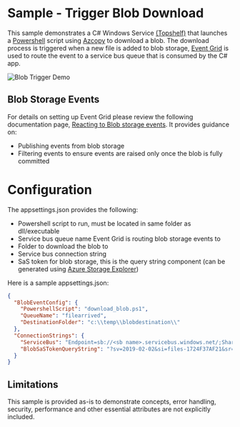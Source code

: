 # Sample - Trigger Blob Download
This sample demonstrates a C# Windows Service [(Topshelf)](http://topshelf-project.com/) that launches a [Powershell](https://www.nuget.org/packages/Microsoft.PowerShell.SDK/) script using [Azcopy](https://github.com/Azure/azure-storage-azcopy) to download a blob. The download process is triggered when a new file is added to blob storage, [Event Grid](https://docs.microsoft.com/en-us/azure/storage/blobs/storage-blob-event-overview) is used to route the event to a service bus queue that is consumed by the C# app.

![Blob Trigger Demo](doc/demo.gif)


## Blob Storage Events
For details on setting up Event Grid please review the following documentation page, [Reacting to Blob storage events](https://docs.microsoft.com/en-us/azure/storage/blobs/storage-blob-event-overview). It provides guidance on:
- Publishing events from blob storage
- Filtering events to ensure events are raised only once the blob is fully committed

# Configuration
The appsettings.json provides the following:
- Powershell script to run, must be located in same folder as dll/executable
- Service bus queue name Event Grid is routing blob storage events to
- Folder to download the blob to
- Service bus connection string
- SaS token for blob storage, this is the query string component (can be generated using [Azure Storage Explorer](https://azure.microsoft.com/en-us/features/storage-explorer/))

Here is a sample appsettings.json:
```json
{
  "BlobEventConfig": {
    "PowershellScript": "download_blob.ps1",
    "QueueName": "filearrived",
    "DestinationFolder": "c:\\temp\\blobdestination\\"
  },
  "ConnectionStrings": {
    "ServiceBus": "Endpoint=sb://<sb name>.servicebus.windows.net/;SharedAccessKeyName=RootManageSharedAccessKey;SharedAccessKey=<sas key>",
    "BlobSaSTokenQueryString": "?sv=2019-02-02&si=files-1724F37AF21&sr=c&sig=nx94H7WcoA1%2BTcLuaAjgKrJicnSTR97jEGPPzkEkDa4%3D"
  }
}

```

## Limitations
This sample is provided as-is to demonstrate concepts, error handling, security, performance and other essential attributes are not explicitly included. 